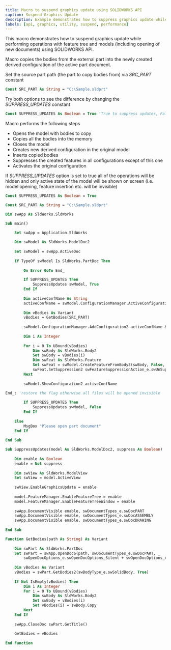 ```yaml
---
title: Macro to suspend graphics update using SOLIDWORKS API
caption: Suspend Graphics Update
description: Example demonstrates how to suppress graphics update while performing the operations using SOLIDWORKS API
labels: [api, graphics, utility, suspend, performance]
---
```

This macro demonstrates how to suspend graphics update while performing operations with feature tree and models (including opening of new documents) using SOLIDWORKS API.

Macro copies the bodies from the external part into the newly created derived configuration of the active part document.

Set the source part path (the part to copy bodies from) via *SRC_PART* constant

~~~ vb
Const SRC_PART As String = "C:\Sample.sldprt"
~~~

Try both options to see the difference by changing the *SUPPRESS_UPDATES* constant

~~~ vb
Const SUPPRESS_UPDATES As Boolean = True 'True to suppress updates, False to show the updates (default behavior)
~~~

Macro performs the following steps

* Opens the model with bodies to copy
* Copies all the bodies into the memory
* Closes the model
* Creates new derived configuration in the original model
* Inserts copied bodies
* Suppresses the created features in all configurations except of this one
* Activates the original configuration

If *SUPPRESS_UPDATES* option is set to true all of the operations will be hidden and only active state of the model will be shown on screen (i.e. model opening, feature insertion etc. will be invisible)

~~~ vb
Const SUPPRESS_UPDATES As Boolean = True

Const SRC_PART As String = "C:\Sample.sldprt"

Dim swApp As SldWorks.SldWorks

Sub main()

    Set swApp = Application.SldWorks
    
    Dim swModel As SldWorks.ModelDoc2
    
    Set swModel = swApp.ActiveDoc
    
    If TypeOf swModel Is SldWorks.PartDoc Then
        
        On Error GoTo End_

        If SUPPRESS_UPDATES Then
            SuppressUpdates swModel, True
        End If
        
        Dim activeConfName As String
        activeConfName = swModel.ConfigurationManager.ActiveConfiguration.Name
        
        Dim vBodies As Variant
        vBodies = GetBodies(SRC_PART)
        
        swModel.ConfigurationManager.AddConfiguration2 activeConfName & "_Merged", "", "", swConfigurationOptions2_e.swConfigOption_LinkToParent, activeConfName, "", True
        
        Dim i As Integer
        
        For i = 0 To UBound(vBodies)
            Dim swBody As SldWorks.Body2
            Set swBody = vBodies(i)
            Dim swFeat As SldWorks.Feature
            Set swFeat = swModel.CreateFeatureFromBody3(swBody, False, swCreateFeatureBodyOpts_e.swCreateFeatureBodySimplify)
            swFeat.SetSuppression2 swFeatureSuppressionAction_e.swUnSuppressFeature, swInConfigurationOpts_e.swThisConfiguration, Empty
        Next
        
        swModel.ShowConfiguration2 activeConfName

End_: 'restore the flag otherwise all files will be opened invisible
    
        If SUPPRESS_UPDATES Then
            SuppressUpdates swModel, False
        End If
        
    Else
        MsgBox "Please open part document"
    End If
    
End Sub

Sub SuppressUpdates(model As SldWorks.ModelDoc2, suppress As Boolean)
    
    Dim enable As Boolean
    enable = Not suppress
    
    Dim swView As SldWorks.ModelView
    Set swView = model.ActiveView
    
    swView.EnableGraphicsUpdate = enable
    
    model.FeatureManager.EnableFeatureTree = enable
    model.FeatureManager.EnableFeatureTreeWindow = enable
        
    swApp.DocumentVisible enable, swDocumentTypes_e.swDocPART
    swApp.DocumentVisible enable, swDocumentTypes_e.swDocASSEMBLY
    swApp.DocumentVisible enable, swDocumentTypes_e.swDocDRAWING
    
End Sub

Function GetBodies(path As String) As Variant
    
    Dim swPart As SldWorks.PartDoc
    Set swPart = swApp.OpenDoc6(path, swDocumentTypes_e.swDocPART, _
        swOpenDocOptions_e.swOpenDocOptions_Silent + swOpenDocOptions_e.swOpenDocOptions_ReadOnly, "", 0, 0)
    
    Dim vBodies As Variant
    vBodies = swPart.GetBodies2(swBodyType_e.swSolidBody, True)
    
    If Not IsEmpty(vBodies) Then
        Dim i As Integer
        For i = 0 To UBound(vBodies)
            Dim swBody As SldWorks.Body2
            Set swBody = vBodies(i)
            Set vBodies(i) = swBody.Copy
        Next
    End If
    
    swApp.CloseDoc swPart.GetTitle()
    
    GetBodies = vBodies
    
End Function
~~~


